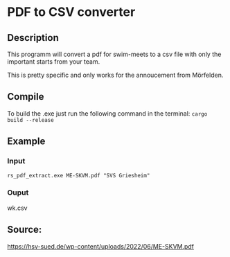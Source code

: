 # PDF to CSV converter
## Description
This programm will convert a pdf for swim-meets to a csv file with only the important starts from your team.

This is pretty specific and only works for the annoucement from Mörfelden.

## Compile
To build the .exe just run the following command in the terminal:
`cargo build --release`

## Example
### Input
`rs_pdf_extract.exe ME-SKVM.pdf "SVS Griesheim"`
### Ouput
wk.csv

## Source:
https://hsv-sued.de/wp-content/uploads/2022/06/ME-SKVM.pdf